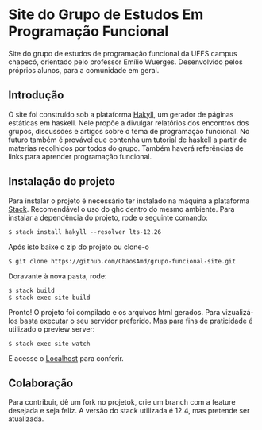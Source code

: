 # Site do Grupo de Estudos Em Programação Funcional

Site do grupo de estudos de programação funcional da UFFS campus chapecó, orientado pelo professor Emílio Wuerges. Desenvolvido pelos próprios alunos, para a comunidade em geral.

## Introdução

O site foi construído sob a plataforma [Hakyll](https://jaspervdj.be/hakyll/index.html), um gerador de páginas estáticas em haskell. Nele propõe a divulgar relatórios dos encontros dos grupos, discussões e artigos sobre o tema de programação funcional. No futuro também é provável que contenha um tutorial de haskell a partir de materias recolhidos por todos do grupo. Também haverá referências de links para aprender programação funcional.

## Instalação do projeto

Para instalar o projeto é necessário ter instalado na máquina a plataforma [Stack](https://docs.haskellstack.org/en/stable/README/). Recomendável o uso do ghc dentro do mesmo ambiente. Para instalar a dependência do projeto, rode o seguinte comando:

```
$ stack install hakyll --resolver lts-12.26
```

Após isto baixe o zip do projeto ou clone-o
```
$ git clone https://github.com/ChaosAmd/grupo-funcional-site.git
````
Doravante à nova pasta, rode:
```
$ stack build
$ stack exec site build
```
Pronto! O projeto foi compilado e os arquivos html gerados. Para vizualizá-los basta executar o seu servidor preferido. Mas para fins de praticidade é utilizado o preview server:
```
$ stack exec site watch
```
E acesse o [Localhost](http://localhost:8000/) para conferir.

## Colaboração

Para contribuir, dê um fork no projetok, crie um branch com a feature desejada e seja feliz. A versão do stack utilizada é 12.4, mas pretende ser atualizada.
